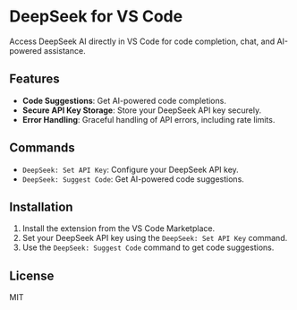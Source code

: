 # DeepSeek for VS Code

Access DeepSeek AI directly in VS Code for code completion, chat, and AI-powered assistance.

## Features

- **Code Suggestions**: Get AI-powered code completions.
- **Secure API Key Storage**: Store your DeepSeek API key securely.
- **Error Handling**: Graceful handling of API errors, including rate limits.

## Commands

- `DeepSeek: Set API Key`: Configure your DeepSeek API key.
- `DeepSeek: Suggest Code`: Get AI-powered code suggestions.

## Installation

1. Install the extension from the VS Code Marketplace.
2. Set your DeepSeek API key using the `DeepSeek: Set API Key` command.
3. Use the `DeepSeek: Suggest Code` command to get code suggestions.

## License

MIT